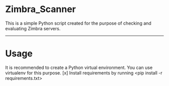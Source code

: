 # Zimbra_Scanner

This is a simple Python script created for the purpose of checking and evaluating Zimbra servers.

--------------------------------------------------------------------------------------------------
# Usage

It is recommended to create a Python virtual environment. You can use virtualenv for this purpose.
[x] Install requirements by running <pip install -r requirements.txt>
